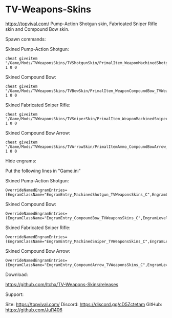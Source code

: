 # TV-Weapons-Skins
  https://topvival.com/ Pump-Action Shotgun skin, Fabricated Sniper Rifle skin and Compound Bow skin.

Spawn commands:

  Skined Pump-Action Shotgun:

    cheat giveitem "/Game/Mods/TVWeaponsSkins/TVShotgunSkin/PrimalItem_WeaponMachinedShotgun_TVWeaponsSkins.PrimalItem_WeaponMachinedShotgun_TVWeaponsSkins'" 1 0 0

  Skined Compound Bow:

    cheat giveitem "/Game/Mods/TVWeaponsSkins/TVBowSkin/PrimalItem_WeaponCompoundBow_TVWeaponsSkins.PrimalItem_WeaponCompoundBow_TVWeaponsSkins'" 1 0 0

  Skined Fabricated Sniper Rifle:

    cheat giveitem "/Game/Mods/TVWeaponsSkins/TVSniperSkin/PrimalItem_WeaponMachinedSniper_TVWeaponsSkins.PrimalItem_WeaponMachinedSniper_TVWeaponsSkins'" 1 0 0

  Skined Compound Bow Arrow:

    cheat giveitem "/Game/Mods/TVWeaponsSkins/TVArrowSkin/PrimalItemAmmo_CompoundBowArrow_TVWeaponsSkins.PrimalItemAmmo_CompoundBowArrow_TVWeaponsSkins'" 1 0 0

Hide engrams:

Put the following lines in "Game.ini"

  Skined Pump-Action Shotgun:

    OverrideNamedEngramEntries=(EngramClassName="EngramEntry_MachinedShotgun_TVWeaponsSkins_C",EngramLevelRequirement=0,EngramPointsCost=0,EngramHidden=True,RemoveEngramPreReq=False)

  Skined Compound Bow:

    OverrideNamedEngramEntries=(EngramClassName="EngramEntry_CompoundBow_TVWeaponsSkins_C",EngramLevelRequirement=0,EngramPointsCost=0,EngramHidden=True,RemoveEngramPreReq=False)

  Skined Fabricated Sniper Rifle:

    OverrideNamedEngramEntries=(EngramClassName="EngramEntry_MachinedSniper_TVWeaponsSkins_C",EngramLevelRequirement=0,EngramPointsCost=0,EngramHidden=True,RemoveEngramPreReq=False)

  Skined Compound Bow Arrow:

    OverrideNamedEngramEntries=(EngramClassName="EngramEntry_CompoundArrow_TVWeaponsSkins_C",EngramLevelRequirement=0,EngramPointsCost=0,EngramHidden=True,RemoveEngramPreReq=False)

Download:

   https://github.com/Itchx/TV-Weapons-Skins/releases

Support:

  Site: https://topvival.com/
  Discord: https://discord.gg/cD5Zctetam
  GitHub: https://github.com/Jul1406
